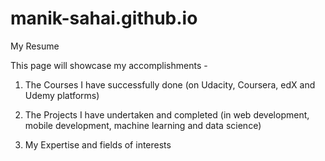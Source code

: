 # manik-sahai.github.io
My Resume

This page will showcase my accomplishments - 

1. The Courses I have successfully done (on Udacity, Coursera, edX and Udemy platforms)

2. The Projects I have undertaken and completed (in web development, mobile development, machine learning and data science)

3. My Expertise and fields of interests
